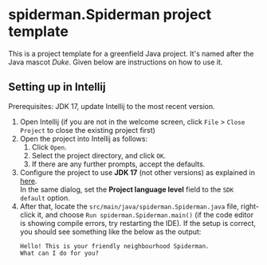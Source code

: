 # spiderman.Spiderman project template

This is a project template for a greenfield Java project. It's named after the Java mascot _Duke_. Given below are instructions on how to use it.

## Setting up in Intellij

Prerequisites: JDK 17, update Intellij to the most recent version.

1. Open Intellij (if you are not in the welcome screen, click `File` > `Close Project` to close the existing project first)
2. Open the project into Intellij as follows:
   1. Click `Open`.
   2. Select the project directory, and click `OK`.
   3. If there are any further prompts, accept the defaults.
3. Configure the project to use **JDK 17** (not other versions) as explained in [here](https://www.jetbrains.com/help/idea/sdk.html#set-up-jdk).<br>
   In the same dialog, set the **Project language level** field to the `SDK default` option.
4. After that, locate the `src/main/java/spiderman.Spiderman.java` file, right-click it, and choose `Run spiderman.Spiderman.main()` (if the code editor is showing compile errors, try restarting the IDE). If the setup is correct, you should see something like the below as the output:
   ```
   Hello! This is your friendly neighbourhood Spiderman.
   What can I do for you?
   ```
